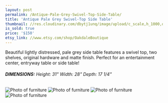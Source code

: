 ```yaml
---
layout: post
permalink: /Antique-Pale-Grey-Swivel-Top-Side-Table/
title: 'Antique Pale Grey Swivel-Top Side Table'
thumbnail: //res.cloudinary.com/dbytj1unq/image/upload/c_scale,h_1000,q_80,w_1000/v1429061592/Oakdale-Boutique/Posts/2015-01-02-Antique-Pale-Grey-Swivel-Top-Side-Table/Thumbnail2.jpg
is_sold: true
price: '$150'
etsy_link: //www.etsy.com/shop/OakdaleBoutique
---
```


Beautiful lightly distressed, pale grey side table features a swivel top, two shelves, original hardware and matte finish. Perfect for an entertainment center, entryway table or side table! 

###### **DIMENSIONS:** Height: 31" Width: 28" Depth: 17 1/4"

![Photo of furniture][image1]
![Photo of furniture][image2]
![Photo of furniture][image3]
![Photo of furniture][image4]

<!-- Images -->
[image1]: //res.cloudinary.com/dbytj1unq/image/upload/c_limit,q_80,w_2000/v1429061605/Oakdale-Boutique/Posts/2015-01-02-Antique-Pale-Grey-Swivel-Top-Side-Table/1.jpg

[image2]: //res.cloudinary.com/dbytj1unq/image/upload/c_limit,q_80,w_2000/v1429061602/Oakdale-Boutique/Posts/2015-01-02-Antique-Pale-Grey-Swivel-Top-Side-Table/2.jpg

[image3]: //res.cloudinary.com/dbytj1unq/image/upload/c_limit,q_80,w_2000/v1429061605/Oakdale-Boutique/Posts/2015-01-02-Antique-Pale-Grey-Swivel-Top-Side-Table/4.jpg

[image4]: //res.cloudinary.com/dbytj1unq/image/upload/c_limit,q_80,w_2000/v1429061596/Oakdale-Boutique/Posts/2015-01-02-Antique-Pale-Grey-Swivel-Top-Side-Table/5.jpg
